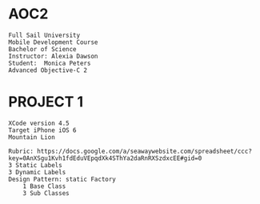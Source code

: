 AOC2
====
	Full Sail University
	Mobile Development Course
	Bachelor of Science
	Instructor: Alexia Dawson
	Student:  Monica Peters
	Advanced Objective-C 2

PROJECT 1
==========
	XCode version 4.5
	Target iPhone iOS 6
	Mountain Lion

	Rubric: https://docs.google.com/a/seawaywebsite.com/spreadsheet/ccc?key=0AnXSgu1Kvh1fdEduVEpqdXk4SThYa2daRnRXSzdxcEE#gid=0
	3 Static Labels
	3 Dynamic Labels
	Design Pattern: static Factory
		1 Base Class
		3 Sub Classes